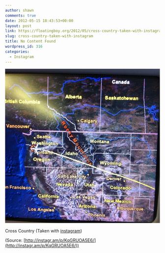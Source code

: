 ```yaml
---
author: shawn
comments: true
date: 2012-05-15 18:43:53+00:00
layout: post
link: https://floatingboy.org/2012/05/cross-country-taken-with-instagram/
slug: cross-country-taken-with-instagram
title: No Content Found
wordpress_id: 316
categories:
  - Instagram
---
```


[![](/assets/media/2012/06/tumblr_m42up6MhNV1qzw17so1_1280.jpg)](http://instagr.am/p/KqGRUOA5E6/)

Cross Country (Taken with [instagram](http://instagr.am))

(Source: [http://instagr.am/p/KqGRUOA5E6/](http://instagr.am/p/KqGRUOA5E6/))
